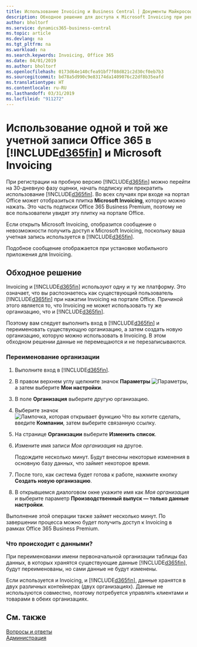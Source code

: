 ```yaml
---
title: Использование Invoicing и Business Central | Документы Майкрософт
description: Обходное решение для доступа к Microsoft Invoicing при регистрации на Dynamics 365 Business Central.
author: bholtorf
ms.service: dynamics365-business-central
ms.topic: article
ms.devlang: na
ms.tgt_pltfrm: na
ms.workload: na
ms.search.keywords: Invoicing, Office 365
ms.date: 04/01/2019
ms.author: bholtorf
ms.openlocfilehash: 0173d64e140cfea91bf7f08d821c2d30cf0eb7b3
ms.sourcegitcommit: bd78a5d990c9e83174da1409076c22df8b35eafd
ms.translationtype: HT
ms.contentlocale: ru-RU
ms.lasthandoff: 03/31/2019
ms.locfileid: "911272"
---
```

# <a name="using-the-same-office-365-account-in-included365finincludesd365finlongmdmd-and-microsoft-invoicing"></a>Использование одной и той же учетной записи Office 365 в [!INCLUDE[d365fin](includes/d365fin_long_md.md)] и Microsoft Invoicing
При регистрации на пробную версию [!INCLUDE[d365fin](includes/d365fin_md.md)] можно перейти на 30-дневную фазу оценки, начать подписку или прекратить использование [!INCLUDE[d365fin](includes/d365fin_md.md)]. Во всех случаях при входе на портал Office может отобразиться плитка **Microsoft Invoicing**, которую можно нажать. Это часть подписки Office 365 Business Premium, поэтому не все пользователи увидят эту плитку на портале Office.  

Если открыть Microsoft Invoicing, отобразится сообщение о невозможности получить доступ к Microsoft Invoicing, поскольку ваша учетная запись используется в [!INCLUDE[d365fin](includes/d365fin_md.md)].  

Подобное сообщение отображается при установке мобильного приложения для Invoicing.  

## <a name="workaround"></a>Обходное решение
Invoicing и [!INCLUDE[d365fin](includes/d365fin_md.md)] используют одну и ту же платформу. Это означает, что вы распознаетесь как существующий пользователь [!INCLUDE[d365fin](includes/d365fin_md.md)] при нажатии Invoicing на портале Office. Причиной этого является то, что Invoicing не может использовать ту же организацию, что и [!INCLUDE[d365fin](includes/d365fin_md.md)].  

Поэтому вам следует выполнить вход в [!INCLUDE[d365fin](includes/d365fin_md.md)] и переименовать существующую организацию, а затем создать новую организацию, которую можно использовать в Invoicing. В этом обходном решении данные не перемещаются и не перезаписываются.

### <a name="to-rename-your-company"></a>Переименование организации
1. Выполните вход в [!INCLUDE[d365fin](includes/d365fin_md.md)].
2. В правом верхнем углу щелкните значок **Параметры** ![Параметры](media/ui-experience/settings_icon_small.png "Значок \"Параметры\" для ролевого центра"), а затем выберите **Мои настройки**.
3. В поле **Организация** выберите другую организацию.
4. Выберите значок ![Лампочка, которая открывает функцию Что вы хотите сделать](media/ui-search/search_small.png "Что вы хотите сделать"), введите **Компании**, затем выберите связанную ссылку.  
5. На странице **Организации** выберите **Изменить список**.  
6. Измените имя записи *Моя организация* на другое.  

    Подождите несколько минут. Будут внесены некоторые изменения в основную базу данных, что займет некоторое время.
7.  После того, как система будет готова к работе, нажмите кнопку **Создать новую организацию**.  
8.  В открывшемся диалоговом окне укажите имя как *Моя организация* и выберите параметр **Производственный выпуск — только данные настройки**.  

Выполнение этой операции также займет несколько минут. По завершении процесса можно будет получить доступ к Invoicing в рамках Office 365 Business Premium.  

### <a name="what-about-my-data"></a>Что происходит с данными?
При переименовании имени первоначальной организации таблицы баз данных, в которых хранятся существующие данные [!INCLUDE[d365fin](includes/d365fin_md.md)], будут переименованы, но сами данные не будут изменены.  

Если используется и Invoicing, и [!INCLUDE[d365fin](includes/d365fin_md.md)], данные хранятся в двух различных контейнерах (двух организациях). Данные не используются совместно, поэтому потребуется управлять клиентами и товарами в обеих организациях.  

## <a name="see-also"></a>См. также
[Вопросы и ответы](across-faq.md)  
[Администрация](admin-setup-and-administration.md)  

